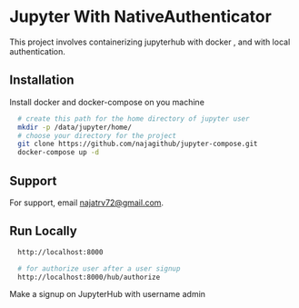 
# Jupyter With NativeAuthenticator

This project involves containerizing jupyterhub with docker , and with local authentication.




## Installation

Install docker and docker-compose on you machine

```bash
  # create this path for the home directory of jupyter user
  mkdir -p /data/jupyter/home/
  # choose your directory for the project 
  git clone https://github.com/najagithub/jupyter-compose.git
  docker-compose up -d
```


## Support

For support, email najatrv72@gmail.com.


## Run Locally



```bash
  http://localhost:8000
```
```bash
  # for authorize user after a user signup
  http://localhost:8000/hub/authorize
```

Make a signup on JupyterHub with username admin


